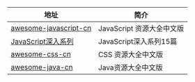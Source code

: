 地址 | 简介
------- | -------
[awesome-javascript-cn](https://github.com/jobbole/awesome-javascript-cn)|JavaScript 资源大全中文版
[JavaScript深入系列](https://segmentfault.com/a/1190000009562674)|JavaScript深入系列15篇
[awesome-css-cn](https://github.com/jobbole/awesome-css-cn)|CSS 资源大全中文版
[awesome-java-cn](https://github.com/jobbole/awesome-java-cn)|Java资源大全中文版
